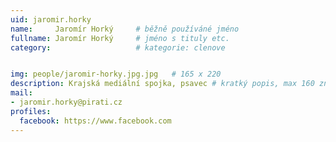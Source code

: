 ```yaml
---
uid: jaromir.horky
name:     Jaromír Horký  	# běžně používáné jméno
fullname: Jaromír Horký  	# jméno s tituly etc.
category:                   # kategorie: clenove


img: people/jaromir-horky.jpg.jpg   # 165 x 220
description: Krajská mediální spojka, psavec # kratký popis, max 160 znaků
mail:
- jaromir.horky@pirati.cz
profiles:
  facebook: https://www.facebook.com
---
```

